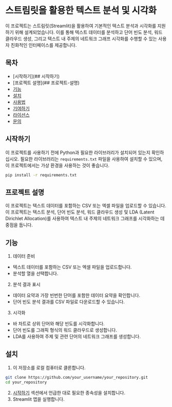 # 스트림릿을 활용한 텍스트 분석 및 시각화

이 프로젝트는 스트림릿(Streamlit)을 활용하여 기본적인 텍스트 분석과 시각화를 지원하기 위해 설계되었습니다. 이를 통해 텍스트 데이터를 분석하고 단어 빈도 분석, 워드 클라우드 생성, 그리고 텍스트 내 주제의 네트워크 그래프 시각화를 수행할 수 있는 사용자 친화적인 인터페이스를 제공합니다.

## 목차
- [시작하기](## 시작하기)
- [프로젝트 설명](## 프로젝트-설명)
- [기능](#기능)
- [설치](#설치)
- [사용법](#사용법)
- [기여하기](#기여하기)
- [라이선스](#라이선스)
- [문의](#문의)

## 시작하기

이 프로젝트를 사용하기 전에 Python과 필요한 라이브러리가 설치되어 있는지 확인하십시오. 필요한 라이브러리는 `requirements.txt` 파일을 사용하여 설치할 수 있으며, 이 프로젝트에서는 가상 환경을 사용하는 것이 좋습니다.

```bash
pip install -r requirements.txt
```

## 프로젝트 설명
이 프로젝트는 텍스트 데이터를 포함하는 CSV 또는 엑셀 파일을 업로드할 수 있습니다. 이 프로젝트는 텍스트 분석, 단어 빈도 분석, 워드 클라우드 생성 및 LDA (Latent Dirichlet Allocation)를 사용하여 텍스트 내 주제의 네트워크 그래프를 시각화하는 데 중점을 둡니다.

## 기능
1. 데이터 준비
  - 텍스트 데이터를 포함하는 CSV 또는 엑셀 파일을 업로드합니다.
  - 분석할 열을 선택합니다.

2. 분석 결과 표시
  - 데이터 요약과 가장 빈번한 단어를 포함한 데이터 요약을 확인합니다.
  - 단어 빈도 분석 결과를 CSV 파일로 다운로드할 수 있습니다.

3. 시각화
  - 바 차트로 상위 단어와 해당 빈도를 시각화합니다.
  - 단어 빈도를 그래픽 형식의 워드 클라우드로 생성합니다.
  - LDA를 사용하여 주제 및 관련 단어의 네트워크 그래프를 생성합니다.

## 설치
1. 이 저장소를 로컬 컴퓨터로 클론합니다.
``` bash
git clone https://github.com/your_username/your_repository.git
cd your_repository
```

2. [시작하기](#시작하기) 섹션에서 언급한 대로 필요한 종속성을 설치합니다.
3. Streamlit 앱을 실행합니다.

